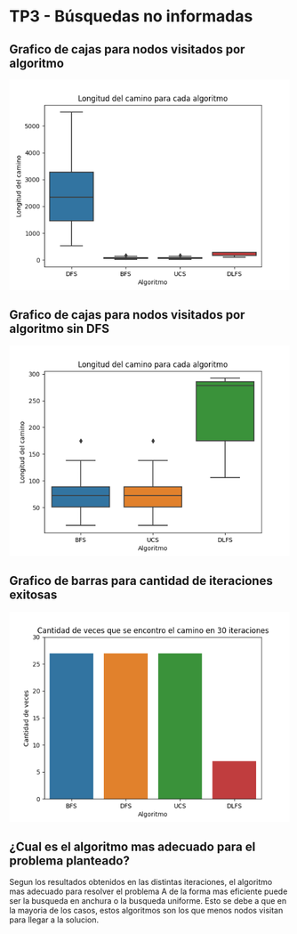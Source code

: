 # TP3 - Búsquedas no informadas

## Grafico de cajas para nodos visitados por algoritmo
![Grafico de cajas](./no-informadas-results.png)

## Grafico de cajas para nodos visitados por algoritmo sin DFS
![Grafico de cajas](./no-informadas-results-sin-dfs.png)

## Grafico de barras para cantidad de iteraciones exitosas
![Grafico de barras](./no-informadas-results-cantidad.png)

## ¿Cual es el algoritmo mas adecuado para el problema planteado?
Segun los resultados obtenidos en las distintas iteraciones, el algoritmo mas adecuado para resolver el problema A de la forma mas eficiente puede ser la busqueda en anchura o la busqueda uniforme. Esto se debe a que en la mayoria de los casos, estos algoritmos son los que menos nodos visitan para llegar a la solucion.